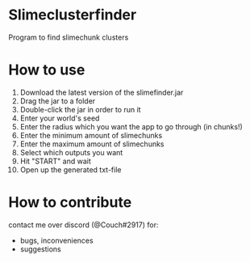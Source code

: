 # Slimeclusterfinder
Program to find slimechunk clusters

# How to use
1.  Download the latest version of the slimefinder.jar
2.  Drag the jar to a folder
3.  Double-click the jar in order to run it
4.  Enter your world's seed
5.  Enter the radius which you want the app to go through (in chunks!)
6.  Enter the minimum amount of slimechunks
7.  Enter the maximum amount of slimechunks
8.  Select which outputs you want
9.  Hit "START" and wait
10. Open up the generated txt-file

# How to contribute
contact me over discord (@Couch#2917) for:
  - bugs, inconveniences
  - suggestions
